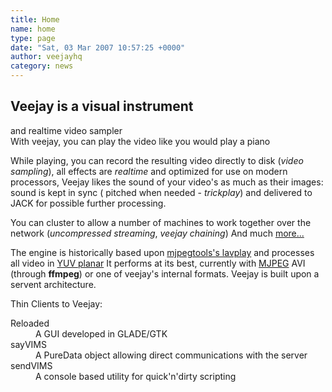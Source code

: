 ```yaml
---
title: Home
name: home
type: page
date: "Sat, 03 Mar 2007 10:57:25 +0000"
author: veejayhq
category: news
---
```

## Veejay is a visual instrument  
and realtime video sampler  
With veejay, you can play the video like you would play a piano  

While playing, you can record the resulting video directly to disk (*video sampling*), all effects are *realtime* and optimized for use on modern processors, Veejay likes the sound of your video's as much as their images: sound is kept in sync ( pitched when needed - *trickplay*) and delivered to JACK for possible further processing.  

You can cluster to allow a number of machines to work together over the network (*uncompressed streaming*, *veejay chaining*) And much [more...](http://www.veejayhq.net/features/)  

The engine is historically based upon [mjpegtools's lavplay](http://mjpeg.sf.net) and processes all video in [YUV planar](http://www.veejayhq.net/docs/colorspaces/) It performs at its best, currently with [MJPEG](http://en.wikipedia.org/wiki/Motion_JPEG) AVI (through **ffmpeg**) or one of veejay's internal formats. Veejay is built upon a servent architecture.  

Thin Clients to Veejay:  

<dl><dt>Reloaded</dt><dd>A GUI developed in GLADE/GTK</dd><dt>sayVIMS</dt><dd>A PureData object allowing direct communications with the server</dd><dt>sendVIMS</dt><dd>A console based utility for quick'n'dirty scripting</dd></dl>